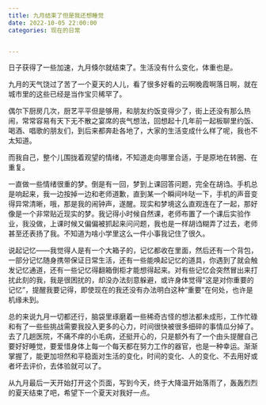 ```yaml
---
title: 九月结束了但是我还想睡觉
date: 2022-10-05 22:00:00
categories: 现在的日常


---
```

日子获得了一些加速，九月倏尔就结束了。生活没有什么变化，体重也是。

九月的天气饶过了苦了一个夏天的人儿，看了很多好看的云啊晚霞啊落日啊，就在城市里的这些已经是当作宝贝稀罕了。

偶尔下厨房几次，厨艺平平但是够用，和朋友约饭变得少了，街上还没有那么热闹，常常容易有天下无不散之宴席的丧气想法，回想起十几年前一起板聊里约饭、喝酒、唱歌的朋友们，到后来都奔赴各地了，大家的生活变成什么样了呢，我也不太知道。

而我自己，整个儿围拢着观望的情绪，不知道走向哪里合适，于是原地在转圈、在重复。

一直做一些情绪很重的梦。倒是有一回，梦到上课回答问题，完全在胡诌。手机总是响起来，我一边按掉一边和老师道歉，直到某一个瞬间咔哒一下，手机的声音变得异常清晰，哦，那是我的闹钟声，遂醒。现实和梦境这么直观连在了一起，那好像是一个非常贴近现实的梦。我记得小时候自然课，老师布置了一个课后实验作业，我没做，上课时候又偏偏被抓起来问问题，我也是一样胡诌糊弄了过去，老师甚至还表扬了我。不知道为啥小学里这么一件小事我记住了很久。

说起记忆——我觉得人是有一个大箱子的，记忆都收在里面，然后还有一个背包，一部分记忆随身携带保证日常生活，还有一些能唤起记忆的道具，你遇到了就会触发记忆通道，还有一些记忆得翻箱倒柜才能想得起来。对有些记忆会突然冒出来打扰此刻的我，我是很困扰的，却没办法刻意躲避，或许身体觉得“这是对你重要的记忆”，提醒我要记得，即使现在的我还没有办法明白这种“重要”在何处，也许是机缘未到。

总的来说九月一切都还行，脑袋里琢磨着一些稀奇古怪的想法都未成形，工作忙碌和有了一些些挑战需要我投入更多的心力，时间很快被很多细碎的事情瓜分掉了。去了几趟医院，不痛不痒的小毛病，还挺开心的，只是额外有了一个由头提醒自己要好好睡觉，要爱惜身体上每一个每天都在努力工作的器官，也是一种幸运。渐渐掌握了，能更加坦然和平稳面对生活的变化，时间的变化、人的变化、不去用好或者坏去评价，去体验就可以了。

从九月最后一天开始打开这个页面，写到今天，终于大降温开始落雨了，轰轰烈烈的夏天结束了吧，希望下一个夏天对我好一点。

